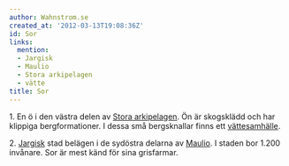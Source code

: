 ```yaml
---
author: Wahnstrom.se
created_at: '2012-03-13T19:08:36Z'
id: Sor
links:
  mention:
  - Jargisk
  - Maulio
  - Stora arkipelagen
  - vätte
title: Sor
---
```


1\. En ö i den västra delen av [Stora arkipelagen]. Ön är skogsklädd och har klippiga
bergformationer. I dessa små bergsknallar finns ett [vättesamhälle].

2\. [Jargisk] stad belägen i de sydöstra delarna av [Maulio]. I staden bor 1.200 invånare. Sor är
mest känd för sina grisfarmar.

  [Stora arkipelagen]: Stora_arkipelagen
  [vättesamhälle]: vätte
  [Jargisk]: Jargisk
  [Maulio]: Maulio